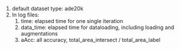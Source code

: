 1. default dataset type: ade20k
2. In log files: 
    1. time: elapsed time for one single iteration
    2. data_time: elapsed time for dataloading, including loading and augmentations
    3. aAcc: all accuracy, total_area_intersect / total_area_label